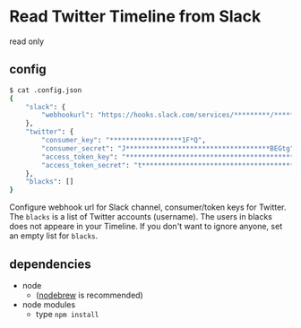 # Read Twitter Timeline from Slack

read only

## config

```bash
$ cat .config.json
{
    "slack": {
        "webhookurl": "https://hooks.slack.com/services/*********/*********/************************"
    },
    "twitter": {
        "consumer_key": "******************1F*Q",
        "consumer_secret": "J************************************BEGtg",
        "access_token_key": "************************************************FC",
        "access_token_secret": "t********************************************"
    },
    "blacks": []
}
```

Configure webhook url for Slack channel, consumer/token keys for Twitter.
The `blacks` is a list of Twitter accounts (username). The users in blacks does not appeare in your Timeline.
If you don't want to ignore anyone, set an empty list for `blacks`.

## dependencies

- node
    - ([nodebrew](https://github.com/hokaccha/nodebrew) is recommended)
- node modules
    - type `npm install`
